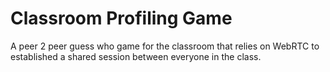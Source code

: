 # Classroom Profiling Game

A peer 2 peer guess who game for the classroom that relies on WebRTC to established a shared session between everyone in the class.
